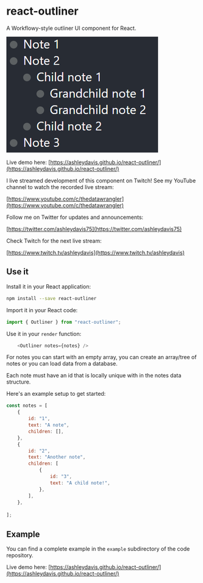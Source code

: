 # react-outliner

A Workflowy-style outliner UI component for React.

![Screenshot](docs/screenshot.png)

Live demo here: [https://ashleydavis.github.io/react-outliner/](https://ashleydavis.github.io/react-outliner/)

I live streamed development of this component on Twitch! See my YouTube channel to watch the recorded live stream:

[https://www.youtube.com/c/thedatawrangler](https://www.youtube.com/c/thedatawrangler)

Follow me on Twitter for updates and announcements:

[https://twitter.com/ashleydavis75](https://twitter.com/ashleydavis75)

Check Twitch for the next live stream:

[https://www.twitch.tv/ashleydavis](https://www.twitch.tv/ashleydavis)

## Use it

Install it in your React application:

```bash
npm install --save react-outliner
```

Import it in your React code:

```javascript
import { Outliner } from "react-outliner";
```

Use it in your `render` function:

```javascript
    <Outliner notes={notes} />
```

For notes you can start with an empty array, you can create an array/tree of notes or you can load data from a database.

Each note must have an id that is locally unique with in the notes data structure.

Here's an example setup to get started:

```javascript
const notes = [
    {
        id: "1",
        text: "A note",
        children: [],
    },
    {
        id: "2",
        text: "Another note",
        children: [
            {
                id: "3",
                text: "A child note!",
            },
        ],
    },

];
```

## Example

You can find a complete example in the `example` subdirectory of the code repository.

Live demo here: [https://ashleydavis.github.io/react-outliner/](https://ashleydavis.github.io/react-outliner/)


